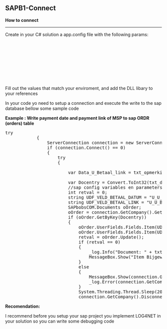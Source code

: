 <h2>SAPB1-Connect</h2>

<b><p>How to connect</p></b>
<hr />
<p>Create in your C# solution a app.config file with the following params:</p>
<pre>
<add key="server" value="SAPSRV" />
<add key="licenseServer" value="SAPSRV:30000" />
<add key="dbuser" value="sa" />
<add key="dbpass" value="YourDBApassword" />
<add key="companydb" value="ProductionDatabase" />
<add key="user" value="SAPUSER" />
<add key="pass" value="SAPPASSWORD" />
<add key="ClientSettingsProvider.ServiceUri" value="" />
</pre>
<p>Fill out the values that match your enviroment, and add the DLL libary to your references</p>

<p>In your code yo need to setup a connection and execute the write to the sap database bellow some sample code</p>

<b>Example : Write payment date and payment link of MSP to sap ORDR (orders) table </b>
<pre>
try
            {
                ServerConnection connection = new ServerConnection();
                if (connection.Connect() == 0)
                {
                    try
                    {
                       
                        var Data_U_Betaal_link = txt_opmerkingen.Text;

                        var Docentry = Convert.ToInt32(txt_docentry.Text);
                        //sap config variables en parameters
                        int retval = 0;
                        string UDF_VELD_BETAAL_DATUM = "U_U_BETAAL_Datum";
                        string UDF_VELD_BETAAL_LINK = "U_U_BETAAL_LINK";
                        SAPbobsCOM.Documents oOrder;
                        oOrder = connection.GetCompany().GetBusinessObject(SAPbobsCOM.BoObjectTypes.oOrders);
                        if (oOrder.GetByKey(Docentry))
                        {
                            oOrder.UserFields.Fields.Item(UDF_VELD_BETAAL_DATUM).Value = datum_formated;
                            oOrder.UserFields.Fields.Item(UDF_VELD_BETAAL_LINK).Value = Data_U_Betaal_link;
                            retval = oOrder.Update();
                            if (retval == 0)
                            {
                                _log.Info("Document: " + txt_docnum.Text + " is succesvol bijgewerkt");                             
                                MessageBox.Show("Item Bijgewerkt");
                            }
                            else
                            {
                                MessageBox.Show(connection.GetCompany().GetLastErrorCode() + "-" + connection.GetCompany().GetLastErrorDescription());
                                _log.Error(connection.GetCompany().GetLastErrorCode() + "-" + connection.GetCompany().GetLastErrorDescription());
                            }
                            System.Threading.Thread.Sleep(2000);
                            connection.GetCompany().Disconnect();
</pre>

<b>Recomendation:</b>
<p>I recommend before you setup your sap project you implement LOG4NET in your solution so you can write some debugging code</p>
